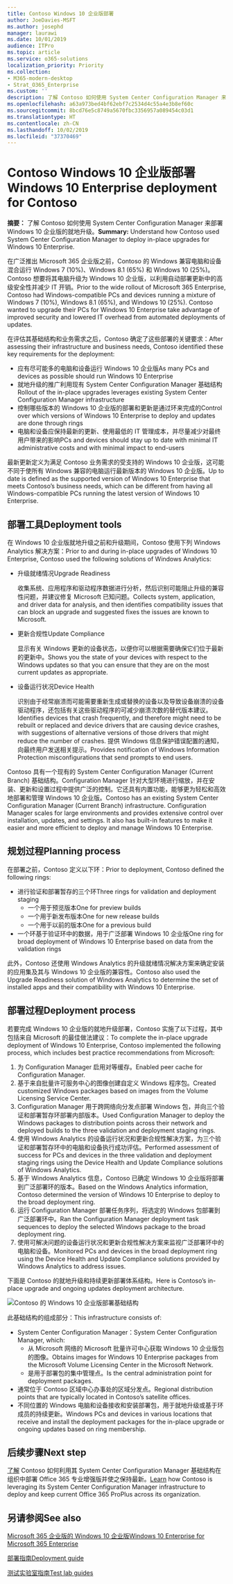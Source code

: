 ```yaml
---
title: Contoso Windows 10 企业版部署
author: JoeDavies-MSFT
ms.author: josephd
manager: laurawi
ms.date: 10/01/2019
audience: ITPro
ms.topic: article
ms.service: o365-solutions
localization_priority: Priority
ms.collection:
- M365-modern-desktop
- Strat_O365_Enterprise
ms.custom: ''
description: 了解 Contoso 如何使用 System Center Configuration Manager 来部署 Windows 10 企业版的就地升级。
ms.openlocfilehash: a63a973bed4bf62ebf7c2534d4c55a4e3b8ef60c
ms.sourcegitcommit: 8bcd76e5c8749a5670fbc3356957a089454c03d1
ms.translationtype: HT
ms.contentlocale: zh-CN
ms.lasthandoff: 10/02/2019
ms.locfileid: "37370469"
---
```

# <a name="windows-10-enterprise-deployment-for-contoso"></a><span data-ttu-id="015db-103">Contoso Windows 10 企业版部署</span><span class="sxs-lookup"><span data-stu-id="015db-103">Windows 10 Enterprise deployment for Contoso</span></span>

<span data-ttu-id="015db-104">**摘要：** 了解 Contoso 如何使用 System Center Configuration Manager 来部署 Windows 10 企业版的就地升级。</span><span class="sxs-lookup"><span data-stu-id="015db-104">**Summary:** Understand how Contoso used System Center Configuration Manager to deploy in-place upgrades for Windows 10 Enterprise.</span></span>

<span data-ttu-id="015db-p101">在广泛推出 Microsoft 365 企业版之前，Contoso 的 Windows 兼容电脑和设备混合运行 Windows 7 (10%)、Windows 8.1 (65%) 和 Windows 10 (25%)。Contoso 想要将其电脑升级为 Windows 10 企业版，以利用自动部署更新中的高级安全性并减少 IT 开销。</span><span class="sxs-lookup"><span data-stu-id="015db-p101">Prior to the wide rollout of Microsoft 365 Enterprise, Contoso had Windows-compatible PCs and devices running a mixture of Windows 7 (10%), Windows 8.1 (65%), and Windows 10 (25%). Contoso wanted to upgrade their PCs for Windows 10 Enterprise take advantage of improved security and lowered IT overhead from automated deployments of updates.</span></span> 

<span data-ttu-id="015db-107">在评估其基础结构和业务需求之后，Contoso 确定了这些部署的关键要求：</span><span class="sxs-lookup"><span data-stu-id="015db-107">After assessing their infrastructure and business needs, Contoso identified these key requirements for the deployment:</span></span>

- <span data-ttu-id="015db-108">应有尽可能多的电脑和设备运行 Windows 10 企业版</span><span class="sxs-lookup"><span data-stu-id="015db-108">As many PCs and devices as possible should run Windows 10 Enterprise</span></span>
- <span data-ttu-id="015db-109">就地升级的推广利用现有 System Center Configuration Manager 基础结构</span><span class="sxs-lookup"><span data-stu-id="015db-109">Rollout of the in-place upgrades leverages existing System Center Configuration Manager infrastructure</span></span>
- <span data-ttu-id="015db-110">控制哪些版本的 Windows 10 企业版的部署和更新是通过环来完成的</span><span class="sxs-lookup"><span data-stu-id="015db-110">Control over which versions of Windows 10 Enterprise to deploy and updates are done through rings</span></span>
- <span data-ttu-id="015db-111">电脑和设备应保持最新的更新、使用最低的 IT 管理成本，并尽量减少对最终用户带来的影响</span><span class="sxs-lookup"><span data-stu-id="015db-111">PCs and devices should stay up to date with minimal IT administrative costs and with minimal impact to end-users</span></span>

<span data-ttu-id="015db-112">最新更新定义为满足 Contoso 业务需求的受支持的 Windows 10 企业版，这可能不同于使所有 Windows 兼容的电脑运行最新版本的 Windows 10 企业版。</span><span class="sxs-lookup"><span data-stu-id="015db-112">Up to date is defined as the supported version of Windows 10 Enterprise that meets Contoso’s business needs, which can be different from having all Windows-compatible PCs running the latest version of Windows 10 Enterprise.</span></span>

## <a name="deployment-tools"></a><span data-ttu-id="015db-113">部署工具</span><span class="sxs-lookup"><span data-stu-id="015db-113">Deployment tools</span></span>

<span data-ttu-id="015db-114">在 Windows 10 企业版就地升级之前和升级期间，Contoso 使用下列 Windows Analytics 解决方案：</span><span class="sxs-lookup"><span data-stu-id="015db-114">Prior to and during in-place upgrades of Windows 10 Enterprise, Contoso used the following solutions of Windows Analytics:</span></span>

- <span data-ttu-id="015db-115">升级就绪情况</span><span class="sxs-lookup"><span data-stu-id="015db-115">Upgrade Readiness</span></span>  

  <span data-ttu-id="015db-116">收集系统、应用程序和驱动程序数据进行分析，然后识别可能阻止升级的兼容性问题，并建议修复 Microsoft 已知问题。</span><span class="sxs-lookup"><span data-stu-id="015db-116">Collects system, application, and driver data for analysis, and then identifies compatibility issues that can block an upgrade and suggested fixes the issues are known to Microsoft.</span></span>

- <span data-ttu-id="015db-117">更新合规性</span><span class="sxs-lookup"><span data-stu-id="015db-117">Update Compliance</span></span>  

  <span data-ttu-id="015db-118">显示有关 Windows 更新的设备状态，以便你可以根据需要确保它们位于最新的更新中。</span><span class="sxs-lookup"><span data-stu-id="015db-118">Shows you the state of your devices with respect to the Windows updates so that you can ensure that they are on the most current updates as appropriate.</span></span>

- <span data-ttu-id="015db-119">设备运行状况</span><span class="sxs-lookup"><span data-stu-id="015db-119">Device Health</span></span>  

  <span data-ttu-id="015db-120">识别由于经常崩溃而可能需要重新生成或替换的设备以及导致设备崩溃的设备驱动程序，还包括有关这些驱动程序的可减少崩溃次数的替代版本建议。</span><span class="sxs-lookup"><span data-stu-id="015db-120">Identifies devices that crash frequently, and therefore might need to be rebuilt or replaced and device drivers that are causing device crashes, with suggestions of alternative versions of those drivers that might reduce the number of crashes.</span></span> <span data-ttu-id="015db-121">提供 Windows 信息保护错误配置的通知，向最终用户发送相关提示。</span><span class="sxs-lookup"><span data-stu-id="015db-121">Provides notification of Windows Information Protection misconfigurations that send prompts to end users.</span></span>
 
<span data-ttu-id="015db-p103">Contoso 具有一个现有的 System Center Configuration Manager (Current Branch) 基础结构。Configuration Manager 针对大型环境进行缩放，并在安装、更新和设置过程中提供广泛的控制。它还具有内置功能，能够更为轻松和高效地部署和管理 Windows 10 企业版。</span><span class="sxs-lookup"><span data-stu-id="015db-p103">Contoso has an existing System Center Configuration Manager (Current Branch) infrastructure. Configuration Manager scales for large environments and provides extensive control over installation, updates, and settings. It also has built-in features to make it easier and more efficient to deploy and manage Windows 10 Enterprise.</span></span>

## <a name="planning-process"></a><span data-ttu-id="015db-125">规划过程</span><span class="sxs-lookup"><span data-stu-id="015db-125">Planning process</span></span>

<span data-ttu-id="015db-126">在部署之前，Contoso 定义以下环：</span><span class="sxs-lookup"><span data-stu-id="015db-126">Prior to deployment, Contoso defined the following rings:</span></span>

- <span data-ttu-id="015db-127">进行验证和部署暂存的三个环</span><span class="sxs-lookup"><span data-stu-id="015db-127">Three rings for validation and deployment staging</span></span> 
  - <span data-ttu-id="015db-128">一个用于预览版本</span><span class="sxs-lookup"><span data-stu-id="015db-128">One for preview builds</span></span> 
  - <span data-ttu-id="015db-129">一个用于新发布版本</span><span class="sxs-lookup"><span data-stu-id="015db-129">One for new release builds</span></span>
  - <span data-ttu-id="015db-130">一个用于以前的版本</span><span class="sxs-lookup"><span data-stu-id="015db-130">One for a previous build</span></span> 
- <span data-ttu-id="015db-131">一个环基于验证环中的数据，用于广泛部署 Windows 10 企业版</span><span class="sxs-lookup"><span data-stu-id="015db-131">One ring for broad deployment of Windows 10 Enterprise based on data from the validation rings</span></span>

<span data-ttu-id="015db-132">此外，Contoso 还使用 Windows Analytics 的升级就绪情况解决方案来确定安装的应用集及其与 Windows 10 企业版的兼容性。</span><span class="sxs-lookup"><span data-stu-id="015db-132">Contoso also used the Upgrade Readiness solution of Windows Analytics to determine the set of installed apps and their compatibility with Windows 10 Enterprise.</span></span>

## <a name="deployment-process"></a><span data-ttu-id="015db-133">部署过程</span><span class="sxs-lookup"><span data-stu-id="015db-133">Deployment process</span></span>

<span data-ttu-id="015db-134">若要完成 Windows 10 企业版的就地升级部署，Contoso 实施了以下过程，其中包括来自 Microsoft 的最佳做法建议：</span><span class="sxs-lookup"><span data-stu-id="015db-134">To complete the in-place upgrade deployment of Windows 10 Enterprise, Contoso implemented the following process, which includes best practice recommendations from Microsoft:</span></span>

1. <span data-ttu-id="015db-135">为 Configuration Manager 启用对等缓存。</span><span class="sxs-lookup"><span data-stu-id="015db-135">Enabled peer cache for Configuration Manager.</span></span>
2. <span data-ttu-id="015db-136">基于来自批量许可服务中心的图像创建自定义 Windows 程序包。</span><span class="sxs-lookup"><span data-stu-id="015db-136">Created customized Windows packages based on images from the Volume Licensing Service Center.</span></span>
3. <span data-ttu-id="015db-137">Configuration Manager 用于跨网络向分发点部署 Windows 包，并向三个验证和部署暂存环部署内部版本。</span><span class="sxs-lookup"><span data-stu-id="015db-137">Used Configuration Manager to deploy the Windows packages to distribution points across their network and deployed builds to the three validation and deployment staging rings.</span></span>
4. <span data-ttu-id="015db-138">使用 Windows Analytics 的设备运行状况和更新合规性解决方案，为三个验证和部署暂存环中的电脑和设备执行成功评估。</span><span class="sxs-lookup"><span data-stu-id="015db-138">Performed assessment of success for PCs and devices in the three validation and deployment staging rings using the Device Health and Update Compliance solutions of Windows Analytics.</span></span>
5. <span data-ttu-id="015db-139">基于 Windows Analytics 信息，Contoso 已确定 Windows 10 企业版将部署到广泛部署环的版本。</span><span class="sxs-lookup"><span data-stu-id="015db-139">Based on the Windows Analytics information, Contoso determined the version of Windows 10 Enterprise to deploy to the broad deployment ring.</span></span>
6. <span data-ttu-id="015db-140">运行 Configuration Manager 部署任务序列，将选定的 Windows 包部署到广泛部署环中。</span><span class="sxs-lookup"><span data-stu-id="015db-140">Ran the Configuration Manager deployment task sequences to deploy the selected Windows package to the broad deployment ring.</span></span>
7. <span data-ttu-id="015db-141">使用可解决问题的设备运行状况和更新合规性解决方案来监视广泛部署环中的电脑和设备。</span><span class="sxs-lookup"><span data-stu-id="015db-141">Monitored PCs and devices in the broad deployment ring using the Device Health and Update Compliance solutions provided by Windows Analytics to address issues.</span></span>

<span data-ttu-id="015db-142">下面是 Contoso 的就地升级和持续更新部署体系结构。</span><span class="sxs-lookup"><span data-stu-id="015db-142">Here is Contoso’s in-place upgrade and ongoing updates deployment architecture.</span></span>

![Contoso 的 Windows 10 企业版部署基础结构](./media/contoso-win10/contoso-win10-fig1.png)

<span data-ttu-id="015db-144">此基础结构的组成部分：</span><span class="sxs-lookup"><span data-stu-id="015db-144">This infrastructure consists of:</span></span>

- <span data-ttu-id="015db-145">System Center Configuration Manager：</span><span class="sxs-lookup"><span data-stu-id="015db-145">System Center Configuration Manager, which:</span></span>
  - <span data-ttu-id="015db-146">从 Microsoft 网络的 Microsoft 批量许可中心获取 Windows 10 企业版包的图像。</span><span class="sxs-lookup"><span data-stu-id="015db-146">Obtains images for Windows 10 Enterprise packages from the Microsoft Volume Licensing Center in the Microsoft Network.</span></span>
  - <span data-ttu-id="015db-147">是用于部署包的集中管理点。</span><span class="sxs-lookup"><span data-stu-id="015db-147">Is the central administration point for deployment packages.</span></span>
- <span data-ttu-id="015db-148">通常位于 Contoso 区域中心办事处的区域分发点。</span><span class="sxs-lookup"><span data-stu-id="015db-148">Regional distribution points that are typically located in Contoso’s satellite offices.</span></span>
- <span data-ttu-id="015db-149">不同位置的 Windows 电脑和设备接收和安装部署包，用于就地升级或基于环成员的持续更新。</span><span class="sxs-lookup"><span data-stu-id="015db-149">Windows PCs and devices in various locations that receive and install the deployment packages for the in-place upgrade or ongoing updates based on ring membership.</span></span>

## <a name="next-step"></a><span data-ttu-id="015db-150">后续步骤</span><span class="sxs-lookup"><span data-stu-id="015db-150">Next step</span></span>

<span data-ttu-id="015db-151">[了解](contoso-o365pp.md) Contoso 如何利用其 System Center Configuration Manager 基础结构在组织中部署 Office 365 专业增强版并使之保持最新。</span><span class="sxs-lookup"><span data-stu-id="015db-151">[Learn](contoso-o365pp.md) how Contoso is leveraging its System Center Configuration Manager infrastructure to deploy and keep current Office 365 ProPlus across its organization.</span></span> 

## <a name="see-also"></a><span data-ttu-id="015db-152">另请参阅</span><span class="sxs-lookup"><span data-stu-id="015db-152">See also</span></span>

[<span data-ttu-id="015db-153">Microsoft 365 企业版的 Windows 10 企业版</span><span class="sxs-lookup"><span data-stu-id="015db-153">Windows 10 Enterprise for Microsoft 365 Enterprise</span></span>](windows10-infrastructure.md)

[<span data-ttu-id="015db-154">部署指南</span><span class="sxs-lookup"><span data-stu-id="015db-154">Deployment guide</span></span>](deploy-microsoft-365-enterprise.md)

[<span data-ttu-id="015db-155">测试实验室指南</span><span class="sxs-lookup"><span data-stu-id="015db-155">Test lab guides</span></span>](m365-enterprise-test-lab-guides.md)
